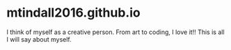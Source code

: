 # mtindall2016.github.io
I think of myself as a creative person. From art to coding, I love it!!
This is all I will say about myself.
